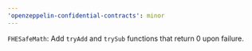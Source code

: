```yaml
---
'openzeppelin-confidential-contracts': minor
---
```


`FHESafeMath`: Add `tryAdd` and `trySub` functions that return 0 upon failure.
